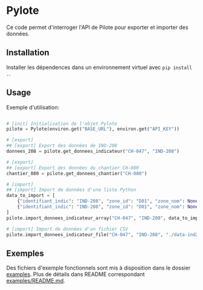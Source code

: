 # Pylote

Ce code permet d'interroger l'API de Pilote pour exporter et importer des données.

## Installation

Installer les dépendences dans un environnement virtuel avec `pip install .`.

## Usage

Exemple d'utilisation:

```python

# [init] Initialisation de l'objet Pylote
pilote = Pylote(environ.get("BASE_URL"), environ.get("API_KEY"))

# [export]
## [export] Export des données de IND-208
donnees_208 = pilote.get_donnees_indicateur("CH-047", "IND-208")

# [export]
## [export] Export des données du chantier CH-080
chantier_080 = pilote.get_donnees_chantier("CH-080")

# [import]
## [import] Import de données d'une liste Python
data_to_import = [
    {"identifiant_indic": "IND-208", "zone_id": "D01", "zone_nom": None, "date_valeur": "2024-07-15", "type_valeur": "va", "valeur": 12.64},
    {"identifiant_indic": "IND-208", "zone_id": "D01", "zone_nom": None, "date_valeur": "2022-12-01", "type_valeur": "vi", "valeur": 11.17},
]
pilote.import_donnees_indicateur_array("CH-047", "IND-208", data_to_import)

# [import] Import de données d'un fichier CSV
pilote.import_donnees_indicateur_file("CH-047", "IND-208", "./data-ind208-import-sample.csv", is_excel=False)
```

## Exemples

Des fichiers d'exemple fonctionnels sont mis à disposition dans le dossier [examples](./examples). Plus de détails dans README correspondant [examples/README.md](./examples/README.md).
